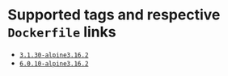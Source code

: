 # Supported tags and respective `Dockerfile` links

- [`3.1.30-alpine3.16.2`](https://github.com/igorferreir4/docker/blob/main/imagens/aspnet/Dockerfile.v3.1)
- [`6.0.10-alpine3.16.2`](https://github.com/igorferreir4/docker/blob/main/imagens/aspnet/Dockerfile)